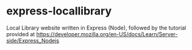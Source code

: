 # express-locallibrary
Local Library website written in Express (Node), followed by the tutorial provided at https://developer.mozilla.org/en-US/docs/Learn/Server-side/Express_Nodejs
